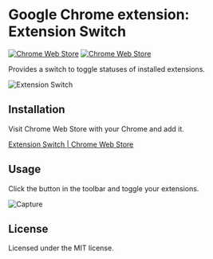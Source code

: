 # Google Chrome extension: Extension Switch

[![Chrome Web Store](https://img.shields.io/chrome-web-store/d/gnphfcibcphlpedmaccolafjonmckcdn.svg)](https://chrome.google.com/webstore/detail/extension-switch/gnphfcibcphlpedmaccolafjonmckcdn) [![Chrome Web Store](https://img.shields.io/chrome-web-store/rating/gnphfcibcphlpedmaccolafjonmckcdn.svg)](https://chrome.google.com/webstore/detail/extension-switch/gnphfcibcphlpedmaccolafjonmckcdn)

Provides a switch to toggle statuses of installed extensions.

![Extension Switch](https://raw.githubusercontent.com/gh640/chrome-extension-extension-switch/master/src/images/icon128.png)


## Installation

Visit Chrome Web Store with your Chrome and add it.

[Extension Switch | Chrome Web Store](https://chrome.google.com/webstore/detail/extension-switch/gnphfcibcphlpedmaccolafjonmckcdn)

## Usage

Click the button in the toolbar and toggle your extensions.

![Capture](https://raw.githubusercontent.com/gh640/chrome-extension-extension-switch/master/assets/capture.gif)


## License

Licensed under the MIT license.
